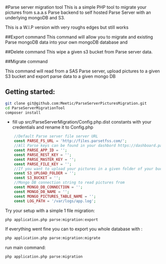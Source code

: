 #Parse server migration tool
This is a simple PHP tool to migrate your pictures from s.a.a.s Parse backend to self hosted Parse Server with an underlying mongoDB and S3.

This is a W.I.P version with very roughs edges but still works

##Export command
This command will allow you to migrate and existing Parse mongoDB data into your own mongoDB database and

##Delete command
This wipe a given s3 bucket from Parse server data.

##Migrate command

This command will read from a SAS Parse server, upload pictures to a given S3 bucket and export parse data to a given mongo DB

## Getting started:


```bash
git clone git@github.com:Meetic/ParseServerPicturesMigration.git
cd ParseServerMigrationTool
composer install
```

* fill up src/ParseServerMigration/Config.php.dist constants with your credentials and rename it to Config.php

```php
    //Default Parse server file server URL
    const PARSE_FS_URL = 'http://files.parsetfss.com/';
    //All Parse keys can be found in your dashbord https://dashboard.parse.com/apps/<APP_NALE>/settings/keys
    const PARSE_APP_ID = '';
    const PARSE_REST_KEY = '';
    const PARSE_MASTER_KEY = '';
    const PARSE_FILE_KEY = '';
    //If you want to upload your pictures in a given folder of your bucket
    const S3_UPLOAD_FOLDER = '';
    const S3_BUCKET = '';
    //Mongo DB connection string to read pictures from
    const MONGO_DB_CONNECTION = '';
    const MONGO_DB_NAME = '';
    const MONGO_PICTURES_TABLE_NAME = '';
    const LOG_PATH = '/var/logs/app.log';
```

Try your setup with a simple 1 file migration: 

```bash
php application.php parse:migration:export
```

If everything went fine you can to export you whole database with : 

```bash
php application.php parse:migration:migrate
```

run main command: 

```bash
php application.php parse:migration
```
